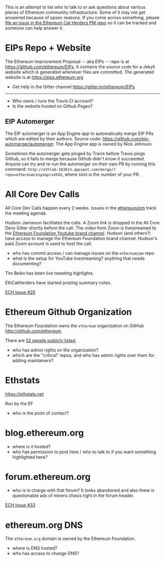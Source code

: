 <!-- TITLE: Infrastructure -->
<!-- SUBTITLE: A list of Ethereum community infrastructure, how it works, and who maintains it -->

This is an attempt to list who to talk to or ask questions about various pieces of Ethereum community infrastructure. Some of it may not get answered because of opsec reasons. If you come across something, please [file an issue in the Ethereum Cat Herders PM repo](https://github.com/ethereum-cat-herders/PM/issues) so it can be tracked and someone can help answer it.
# EIPs Repo + Website
The Ethereum Improvement Proposal -- aka EIPs -- repo is at https://github.com/ethereum/EIPs. It contains the source code for a Jekyll website which is generated whenever files are committed. The generated website is at https://eips.ethereum.org

* Get help in the Gitter channel https://gitter.im/ethereum/EIPs

---

- Who owns / runs the Travis CI account?
- Is the website hosted on Github Pages?

## EIP Automerger

The EIP automerger is an App Engine app to automatically merge EIP PRs which are edited by their authors. Source code: https://github.com/eip-automerger/automerger. The App Engine app is owned by Nick Johnson.

Sometimes the automerger gets pinged by Travis before Travis pings Github, so it fails to merge because Github didn't know it succeeded. Anyone can try and re-run the automerger on their own PR by running this command: `http://ethlab-183014.appspot.com/merge/?repo=ethereum/eips&pr=XXXX`, where `XXXX` is the number of your PR.

# All Core Dev Calls
All Core Dev Calls happen every 2 weeks. Issues in the [ethereum/pm](https://github.com/ethereum/pm) track the meeting agenda. 

Hudson Jamieson facilitates the calls. A Zoom link is dropped in the All Core Devs Gitter shortly before the call. The video from Zoom is livestreamed to the [Ethereum Foundation Youtube brand channel](https://www.youtube.com/channel/UCNOfzGXD_C9YMYmnefmPH0g). Hudson (and others?) have access to manage the Ethereum Foundation brand channel. Hudson's paid Zoom account is used to host the call.

* who has commit access / can manage issues on the `ethereum/pm` repo
* what is the setup for YouTube livestreaming? anything that needs documenting?

Tim Beiko has been live tweeting highlights.

EthCatHerders have started posting summary notes. 

[ECH Issue #29](https://github.com/ethereum-cat-herders/PM/issues/29)

# Ethereum Github Organization
The Ethereum Foundation owns the `ethereum` organization on GitHub http://github.com/ethereum.

There are [52 people publicly listed](https://github.com/orgs/ethereum/people).

* who has admin rights on the organization?
* which are the "critical" repos, and who has admin rights over them for adding maintainers?

# Ethstats
https://ethstats.net

Run by the EF

- who is the point of contact?

# blog.ethereum.org
* where is it hosted?
* who has permission to post here / who to talk to if you want something highlighted here?

# forum.ethereum.org 
* who is in charge with that forum? It looks abandoned and also there is questionable ads of miners chasis right in the forum header. 

[ECH Issue #33](https://github.com/ethereum-cat-herders/PM/issues/33)
# ethereum.org DNS
The `ethereum.org` domain is owned by the Ethereum Foundation.

- where is DNS hosted?
- who has access to change DNS?
